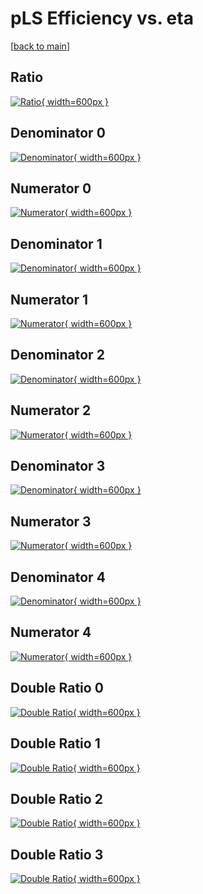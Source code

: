 # pLS Efficiency vs. eta

[[back to main](./)]



## Ratio

[![Ratio](../mtv/var/pLS_xtr_11_1_eff_eta.png){ width=600px }](../mtv/var/pLS_xtr_11_1_eff_eta.pdf)

## Denominator 0

[![Denominator](../mtv/den/pLS_xtr_11_1_eff_eta_den0.png){ width=600px }](../mtv/den/pLS_xtr_11_1_eff_eta_den0.pdf)

## Numerator 0

[![Numerator](../mtv/num/pLS_xtr_11_1_eff_eta_num0.png){ width=600px }](../mtv/num/pLS_xtr_11_1_eff_eta_num0.pdf)

## Denominator 1

[![Denominator](../mtv/den/pLS_xtr_11_1_eff_eta_den1.png){ width=600px }](../mtv/den/pLS_xtr_11_1_eff_eta_den1.pdf)

## Numerator 1

[![Numerator](../mtv/num/pLS_xtr_11_1_eff_eta_num1.png){ width=600px }](../mtv/num/pLS_xtr_11_1_eff_eta_num1.pdf)

## Denominator 2

[![Denominator](../mtv/den/pLS_xtr_11_1_eff_eta_den2.png){ width=600px }](../mtv/den/pLS_xtr_11_1_eff_eta_den2.pdf)

## Numerator 2

[![Numerator](../mtv/num/pLS_xtr_11_1_eff_eta_num2.png){ width=600px }](../mtv/num/pLS_xtr_11_1_eff_eta_num2.pdf)

## Denominator 3

[![Denominator](../mtv/den/pLS_xtr_11_1_eff_eta_den3.png){ width=600px }](../mtv/den/pLS_xtr_11_1_eff_eta_den3.pdf)

## Numerator 3

[![Numerator](../mtv/num/pLS_xtr_11_1_eff_eta_num3.png){ width=600px }](../mtv/num/pLS_xtr_11_1_eff_eta_num3.pdf)

## Denominator 4

[![Denominator](../mtv/den/pLS_xtr_11_1_eff_eta_den4.png){ width=600px }](../mtv/den/pLS_xtr_11_1_eff_eta_den4.pdf)

## Numerator 4

[![Numerator](../mtv/num/pLS_xtr_11_1_eff_eta_num4.png){ width=600px }](../mtv/num/pLS_xtr_11_1_eff_eta_num4.pdf)

## Double Ratio 0

[![Double Ratio](../mtv/ratio/pLS_xtr_11_1_eff_eta_ratio0.png){ width=600px }](../mtv/ratio/pLS_xtr_11_1_eff_eta_ratio0.pdf)

## Double Ratio 1

[![Double Ratio](../mtv/ratio/pLS_xtr_11_1_eff_eta_ratio1.png){ width=600px }](../mtv/ratio/pLS_xtr_11_1_eff_eta_ratio1.pdf)

## Double Ratio 2

[![Double Ratio](../mtv/ratio/pLS_xtr_11_1_eff_eta_ratio2.png){ width=600px }](../mtv/ratio/pLS_xtr_11_1_eff_eta_ratio2.pdf)

## Double Ratio 3

[![Double Ratio](../mtv/ratio/pLS_xtr_11_1_eff_eta_ratio3.png){ width=600px }](../mtv/ratio/pLS_xtr_11_1_eff_eta_ratio3.pdf)


